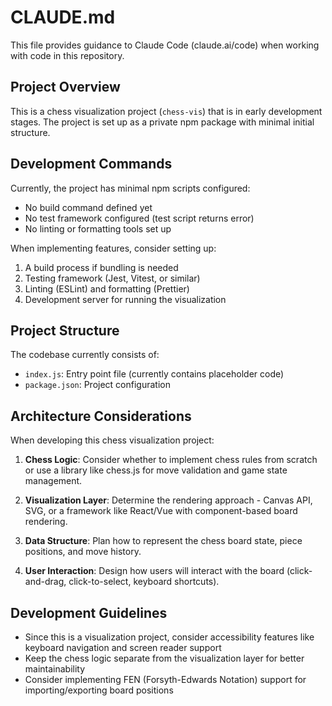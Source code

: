 # CLAUDE.md

This file provides guidance to Claude Code (claude.ai/code) when working with code in this repository.

## Project Overview

This is a chess visualization project (`chess-vis`) that is in early development stages. The project is set up as a private npm package with minimal initial structure.

## Development Commands

Currently, the project has minimal npm scripts configured:
- No build command defined yet
- No test framework configured (test script returns error)
- No linting or formatting tools set up

When implementing features, consider setting up:
1. A build process if bundling is needed
2. Testing framework (Jest, Vitest, or similar)
3. Linting (ESLint) and formatting (Prettier)
4. Development server for running the visualization

## Project Structure

The codebase currently consists of:
- `index.js`: Entry point file (currently contains placeholder code)
- `package.json`: Project configuration

## Architecture Considerations

When developing this chess visualization project:

1. **Chess Logic**: Consider whether to implement chess rules from scratch or use a library like chess.js for move validation and game state management.

2. **Visualization Layer**: Determine the rendering approach - Canvas API, SVG, or a framework like React/Vue with component-based board rendering.

3. **Data Structure**: Plan how to represent the chess board state, piece positions, and move history.

4. **User Interaction**: Design how users will interact with the board (click-and-drag, click-to-select, keyboard shortcuts).

## Development Guidelines

- Since this is a visualization project, consider accessibility features like keyboard navigation and screen reader support
- Keep the chess logic separate from the visualization layer for better maintainability
- Consider implementing FEN (Forsyth-Edwards Notation) support for importing/exporting board positions
